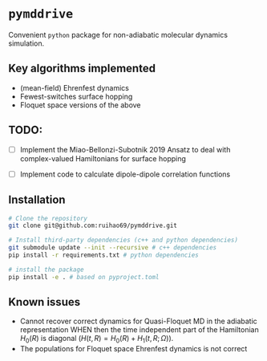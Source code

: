 # `pymddrive`

Convenient `python` package for non-adiabatic molecular dynamics simulation.


## Key algorithms implemented
- (mean-field) Ehrenfest dynamics
- Fewest-switches surface hopping
- Floquet space versions of the above

## TODO:
- [ ] Implement the Miao-Bellonzi-Subotnik 2019 Ansatz to deal with complex-valued Hamiltonians for surface hopping
- [ ] Implement code to calculate dipole-dipole correlation functions


## Installation
```bash
# Clone the repository
git clone git@github.com:ruihao69/pymddrive.git

# Install third-party dependencies (c++ and python dependencies)
git submodule update --init --recursive # c++ dependencies
pip install -r requirements.txt # python dependencies

# install the package
pip install -e . # based on pyproject.toml
```
## Known issues
- Cannot recover correct dynamics for Quasi-Floquet MD in the adiabatic representation WHEN then the time independent part of the Hamiltonian $H_0(R)$ is diagonal ($H(t, R) = H_0(R) + H_1(t, R; \Omega)$).
- The populations for Floquet space Ehrenfest dynamics is not correct
